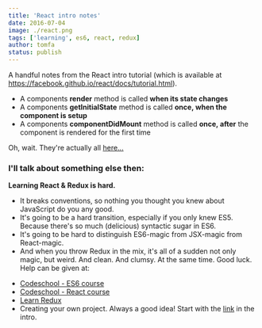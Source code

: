 ```yaml
---
title: 'React intro notes'
date: 2016-07-04
image: ./react.png
tags: ['learning', es6, react, redux]
author: tomfa
status: publish
---
```


A handful notes from the React intro tutorial (which is available at https://facebook.github.io/react/docs/tutorial.html).

- A components **render** method is called **when its state changes**
- A components **getInitialState** method is called **once, when the component is setup**
- A components **componentDidMount** method is called **once, after** the component is rendered for the first time

Oh, wait. They're actually all [here...](https://facebook.github.io/react/docs/component-specs.html)

### I'll talk about something else then: 

**Learning React & Redux is hard.**

- It breaks conventions, so nothing you thought you knew about JavaScript do you any good.
- It's going to be a hard transition, especially if you only knew ES5. Because there's so much (delicious) syntactic sugar in ES6.
- It's going to be hard to distinguish ES6-magic from JSX-magic from React-magic.
- And when you throw Redux in the mix, it's all of a sudden not only magic, but weird. And clean. And clumsy. At the same time. Good luck. Help can be given at:

* [Codeschool - ES6 course](https://www.codeschool.com/courses/es2015-the-shape-of-javascript-to-come)
* [Codeschool - React course](https://www.codeschool.com/courses/powering-up-with-react)
* [Learn Redux](https://learnredux.com/)
* Creating your own project. Always a good idea! Start with the [link](https://facebook.github.io/react/docs/tutorial.html) in the intro.
